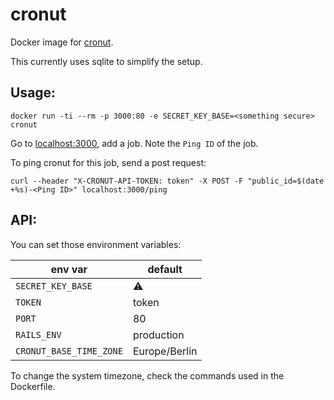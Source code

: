 # cronut

Docker image for [cronut](https://github.com/harrystech/cronut).

This currently uses sqlite to simplify the setup.

## Usage:
```
docker run -ti --rm -p 3000:80 -e SECRET_KEY_BASE=<something secure> cronut
```

Go to [localhost:3000](http://localhost:3000), add a job.
Note the `Ping ID` of the job.

To ping cronut for this job, send a post request:
```
curl --header "X-CRONUT-API-TOKEN: token" -X POST -F "public_id=$(date +%s)-<Ping ID>" localhost:3000/ping
```

## API:
You can set those environment variables:

|env var                |default      |
|---                    |---          |
|`SECRET_KEY_BASE`      |:warning:    |
|`TOKEN`                |token        |
|`PORT`                 |80           |
|`RAILS_ENV`            |production   |
|`CRONUT_BASE_TIME_ZONE`|Europe/Berlin|

To change the system timezone, check the commands used in the Dockerfile.
